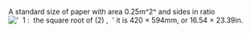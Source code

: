 A standard size of paper with area 0.25m^2^ and sides in ratio
!['  1 :  the square root of (2) ,  '](../dictionary/equation_images/4111.1..png)
it is 420 × 594mm, or 16.54 × 23.39in.
